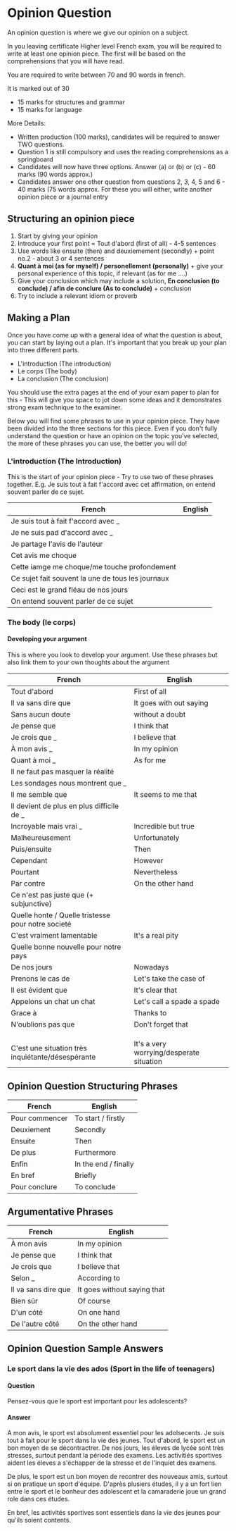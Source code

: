 # Opinion Question
<!--Include example of an opinion question with an English translation-->
An opinion question is where we give our opinion on a subject.

In you leaving certificate Higher level French exam, you will be required to write at least one opinion piece. The first will be based on the comprehensions that you will have read.

You are required to write between 70 and 90 words in french.

It is marked out of 30
- 15 marks for structures and grammar
- 15 marks for language

More Details:

- Written production (100 marks), candidates will be required to answer TWO questions.
- Question 1 is still compulsory and uses the reading comprehensions as a springboard
- Candidates will now have three options. Answer (a) or (b) or (c) - 60 marks (90 words approx.)
- Candidates answer one other question from questions 2, 3, 4, 5 and 6 - 40 marks (75 words approx. For these you will either, write another opinion piece or a journal entry

## Structuring an opinion piece

1. Start by giving your opinion
2. Introduce your first point = Tout d'abord (first of all) - 4-5 sentences 
3. Use words like ensuite (then) and deuxiemement (secondly) + point no.2 - about 3 or 4 sentences
4. **Quant à moi (as for myself) / personellement (personally)** + give your personal experience of this topic, if relevant (as for me ....)
5. Give your conclusion which may include a solution, **En conclusion (to conclude) / afin de conclure (As to conclude)** + conclusion
6. Try to include a relevant idiom or proverb

## Making a Plan

Once you have come up with a general idea of what the question is about, you can start by laying out a plan. It's important that you break up your plan into three different parts.

- L'introduction (The introduction)
- Le corps (The body)
- La conclusion (The conclusion)

You should use the extra pages at the end of your exam paper to plan for this - This will give you space to jot down some ideas and it demonstrates strong exam technique to the examiner.

Below you will find some phrases to use in your opinion piece. They have been divided into the three sections for this piece. Even if you don't fully understand the question or have an opinion on the topic you've selected, the more of these phrases you can use, the better you will do!

### L'introduction (The Introduction)

This is the start of your opinion piece - Try to use two of these phrases together. E.g. Je suis tout à fait f'accord avec cet affirmation, on entend souvent parler de ce sujet.

| French | English |
|-|-|
| Je suis tout à fait f'accord avec _ |  |
| Je ne suis pad d'accord avec _ |  |
| Je partage l'avis de l'auteur |  |
| Cet avis me choque |  |
| Cette iamge me choque/me touche profondement |  |
| Ce sujet fait souvent la une de tous les journaux |  |
| Ceci est le grand fléau de nos jours |  |
| On entend souvent parler de ce sujet |  |

### The body (le corps) 

#### Developing your argument

This is where you look to develop your argument. Use these phrases but also link them to your own thoughts about the argument

| French | English |
|-|-|
| Tout d'abord | First of all |
| Il va sans dire que | It goes with out saying |
| Sans aucun doute | without a doubt |
| Je pense que | I think that |
| Je crois que _ | I believe that |
| À mon avis _ | In my opinion |
| Quant à moi _ | As for me |
| Il ne faut pas masquer la réalité |  |
| Les sondages nous montrent que _ |  |
| Il me semble que | It seems to me that |
| Il devient de plus en plus difficile de _ |  | 
| Incroyable mais vrai _ | Incredible but true |
| Malheureusement | Unfortunately |
| Puis/ensuite | Then |
| Cependant | However |
| Pourtant | Nevertheless |
| Par contre | On the other hand |
| Ce n'est pas juste que (+ subjunctive) |  |
| Quelle honte / Quelle tristesse pour notre societé |  |
| C'est vraiment lamentable | It's a real pity |
| Quelle bonne nouvelle pour notre pays |  |
| De nos jours | Nowadays |
| Prenons le cas de | Let's take the case of |
| Il est évident que | It's clear that |
| Appelons un chat un chat | Let's call a spade a spade |
| Grace à | Thanks to |
| N'oublions pas que | Don't forget that |
|  |  |
|  |  |
|  |  |
| C'est une situation très inquiétante/désespérante | It's a very worrying/desperate situation |

## Opinion Question Structuring Phrases

| French | English |
|-|-|
| Pour commencer | To start / firstly |
| Deuxiement | Secondly |
| Ensuite | Then |
| De plus | Furthermore | 
| Enfin | In the end / finally |
| En bref | Briefly |
| Pour conclure | To conclude |

## Argumentative Phrases

| French | English |
|-|-|
| À mon avis | In my opinion |
| Je pense que | I think that |
| Je crois que | I believe that |
| Selon _ | According to |
| Il va sans dire que | It goes without saying that |
| Bien sûr | Of course |
| D'un cóté | On one hand |
| De l'autre côté | On the other hand | 

## Opinion Question Sample Answers

### Le sport dans la vie des ados (Sport in the life of teenagers)

#### Question

Pensez-vous que le sport est important pour les adolescents?

#### Answer

A mon avis, le sport est absolument essentiel pour les adolsecents. Je suis tout à fait pour le sport dans la vie des jeunes. Tout d'abord, le sport est un bon moyen de se décontractrer. De nos jours, les éleves de lycée sont très stresses, surtout pendant la période des examens. Les activitiés sportives aident les éleves a s'échapper de la stresse et de l'inquiet des examens.

De plus, le sport est un bon moyen de recontrer des nouveaux amis, surtout si on pratique un sport d'équipe. D'après plusiers études, il y a un fort lien entre le sport et le bonheur des adolescent et la camaraderie joue un grand role dans ces études.

En bref, les activités sportives sont essentiels dans la vie des jeunes pour qu'ils soient contents.
